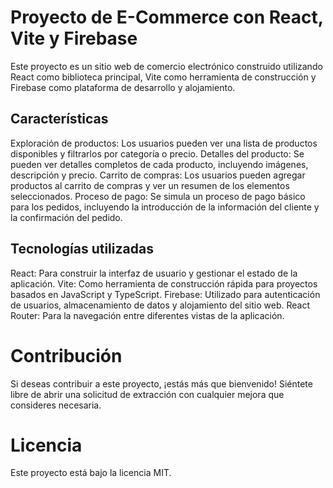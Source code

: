 # Proyecto de E-Commerce con React, Vite y Firebase

Este proyecto es un sitio web de comercio electrónico construido utilizando React como biblioteca principal, Vite como herramienta de construcción y Firebase como plataforma de desarrollo y alojamiento.

## Características

Exploración de productos: Los usuarios pueden ver una lista de productos disponibles y filtrarlos por categoría o precio.
Detalles del producto: Se pueden ver detalles completos de cada producto, incluyendo imágenes, descripción y precio.
Carrito de compras: Los usuarios pueden agregar productos al carrito de compras y ver un resumen de los elementos seleccionados.
Proceso de pago: Se simula un proceso de pago básico para los pedidos, incluyendo la introducción de la información del cliente y la confirmación del pedido.

## Tecnologías utilizadas

React: Para construir la interfaz de usuario y gestionar el estado de la aplicación.
Vite: Como herramienta de construcción rápida para proyectos basados en JavaScript y TypeScript.
Firebase: Utilizado para autenticación de usuarios, almacenamiento de datos y alojamiento del sitio web.
React Router: Para la navegación entre diferentes vistas de la aplicación.


# Contribución

Si deseas contribuir a este proyecto, ¡estás más que bienvenido! Siéntete libre de abrir una solicitud de extracción con cualquier mejora que consideres necesaria.

# Licencia

Este proyecto está bajo la licencia MIT.